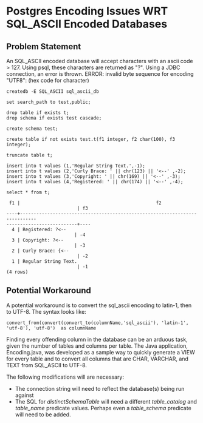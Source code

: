 # Postgres Encoding Issues WRT SQL_ASCII Encoded Databases

## Problem Statement
An SQL_ASCII encoded database will accept characters with an ascii code > 127.  Using psql, these characters are returned as "?".  Using a JDBC connection, an error is thrown.  ERROR: invalid byte sequence for encoding "UTF8": (hex code for character)

```
createdb -E SQL_ASCII sql_ascii_db

set search_path to test,public;

drop table if exists t;
drop schema if exists test cascade;

create schema test;

create table if not exists test.t(f1 integer, f2 char(100), f3 integer);

truncate table t;

insert into t values (1,'Regular String Text.',-1);
insert into t values (2,'Curly Brace: ' || chr(123) || '<--' ,-2);
insert into t values (3,'Copyright: ' || chr(169) || '<--' ,-3);
insert into t values (4,'Registered: ' || chr(174) || '<--' ,-4);

select * from t;

 f1 |                                                  f2                        
                          | f3 
----+----------------------------------------------------------------------------
--------------------------+----
  4 | Registered: ?<--                                                            
                         | -4
  3 | Copyright: ?<--                                                             
                         | -3
  2 | Curly Brace: {<--                                                          
                          | -2
  1 | Regular String Text.                                                       
                          | -1
(4 rows)

```
## Potential Workaround
A potential workaround is to convert the sql_ascii encoding to latin-1, then to UTF-8.  The syntax looks like:
```
convert_from(convert(convert_to(columnName,'sql_ascii'), 'latin-1', 'utf-8'), 'utf-8')  as columnName
```

Finding every offending column in the database can be an arduous task, given the number of tables and columns per table.  The Java application, Encoding.java, was developed as a sample way to quickly generate a VIEW for every table and to convert all columns that are CHAR, VARCHAR, and TEXT from SQL_ASCII to UTF-8.

The following modifications will are necessary:
-  The connection string will need to reflect the database(s) being run against
-  The SQL for *distinctSchemaTable* will need a different *table_catalog* and *table_name* predicate values.  Perhaps even a *table_schema* predicate will need to be added. 
